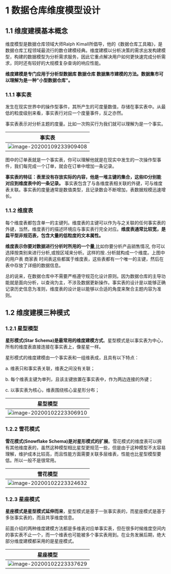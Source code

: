 # 1 数据仓库维度模型设计

## 1.1 维度建模基本概念

维度模型是数据仓库领域大师Ralph Kimall所倡导，他的《数据仓库工具箱》，是数据仓库工程领域最流行的数仓建模经典。维度建模以分析决策的需求出发构建模型，构建的数据模型为分析需求服务，因此它重点解决用户如何更快速完成分析需求，同时还有较好的大规模复杂查询的响应性能。

**维度建模是专门应用于分析型数据库 数据仓库 数据集市建模的方法。数据集市可以理解为是一种"小型数据仓库"。**

### 1.1.1 事实表

发生在现实世界中的操作型事件，其所产生的可度量数值，存储在事实表中。从最低的粒度级别来看，事实表行对应一个度量事件，反之亦然。

事实表表示对分析主题的度量。比如一次购买行为我们就可以理解为是一个事实。

| 事实表                                                       |
| ------------------------------------------------------------ |
| ![image-20200109233909408](assets/image-20200109233909408.png) |



图中的订单表就是一个事实表，你可以理解他就是在现实中发生的一次操作型事件，我们每完成一个订单，就会在订单中增加一条记录。

**事实表的特征：表里没有存放实际的内容，他是一堆主键的集合，这些ID分别能对应到维度表中的一条记录。**
事实表包含了与各维度表相关联的外键，可与维度表关联。事实表的度量通常是数值类型，且记录数会不断增加，表数据规模迅速增长。

### 1.1.2  维度表

每个维度表都包含单一的主键列。维度表的主键可以作为与之关联的任何事实表的外键，当然，维度表行的描述环境应与事实表行完全对应。**维度表通常比较宽，是扁平型非规范表，包含大量的低粒度的文本属性。**

**维度表示你要对数据进行分析时所用的一个量**,比如你要分析产品销售情况, 你可以选择按类别来进行分析,或按区域来分析。这样的按..分析就构成一个维度。上图中的用户表 商家表 时间表这些都属于维度表，这些表都有一个唯一的主键，然后在表中存放了详细的数据信息。

总的说来，在数据仓库中不需要严格遵守规范化设计原则。因为数据仓库的主导功能就是面向分析，以查询为主，不涉及数据更新操作。事实表的设计是以能够正确记录历史信息为准则，维度表的设计是以能够以合适的角度来聚合主题内容为准则。



## 1.2  维度建模三种模式

### 1.2.1 星型模型

**星形模式(Star Schema)是最常用的维度建模方式**。星型模式是以事实表为中心，所有的维度表直接连接在事实表上，像星星一样。

星形模式的维度建模由一个事实表和一组维表成，且具有以下特点：

a. 维表只和事实表关联，维表之间没有关联；

b. 每个维表主键为单列，且该主键放置在事实表中，作为两边连接的外键；

c. 以事实表为核心，维表围绕核心呈星形分布；

| 星型模型                                                     |
| ------------------------------------------------------------ |
| ![image-20200102223306910](assets/image-20200102223306910.png) |


### 1.2.2 雪花模式

**雪花模式(Snowflake Schema)是对星形模式的扩展**。雪花模式的维度表可以拥有其他维度表的，虽然这种模型相比星型更规范一些，但是由于这种模型不太容易理解，维护成本比较高，而且性能方面需要关联多层维表，性能也比星型模型要低。所以一般不是很常用。

| 雪花模型                                                     |
| ------------------------------------------------------------ |
| ![image-20200102223324632](assets/image-20200102223324632.png) |


### 1.2.3 星座模式

**星座模式是星型模式延伸而来**，星型模式是基于一张事实表的，而星座模式是基于多张事实表的，而且共享维度信息。

前面介绍的两种维度建模方法都是多维表对应单事实表，但在很多时候维度空间内的事实表不止一个，而一个维表也可能被多个事实表用到。在业务发展后期，绝大部分维度建模都采用的是星座模式。

| 星座模型                                                     |
| ------------------------------------------------------------ |
| ![image-20200102223337629](assets/image-20200102223337629.png) |

